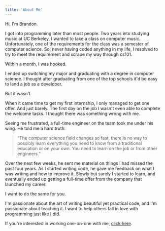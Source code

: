 ```yaml
---
title: 'About Me'
---
```


Hi, I'm Brandon.

I got into programming later than most people. Two years into studying music at UC Berkeley, I
wanted to take a class on computer music. Unfortunately, one of the requirements for the class was a
semester of computer science. So, never having coded anything in my life, I resolved to try to meet
the requirement and scrape my way through cs101.

Within a month, I was hooked.

I ended up switching my major and graduating with a degree in computer science. I thought after
graduating from one of the top schools it'd be easy to land a job as a developer.

But it wasn't.

When it came time to get my first internship, I only managed to get one offer. And just barely. The
first day on the job I wasn't even able to complete the welcome tasks. I thought there was something
wrong with me.

Seeing me frustrated, a full-time engineer on the team took me under his wing. He told me a hard
truth:

> “The computer science field changes so fast, there is no way to possibly learn everything you need
> to know from a traditional education or on your own. You need to learn on the job or from other
> engineers.”

Over the next few weeks, he sent me material on things I had missed the past four years. As I
started writing code, he gave me feedback on what I was writing and how to improve it. Slowly but
surely I started to learn, and eventually ended up getting a full-time offer from the company that
launched my career.

I want to do the same for you.

I'm passionate about the art of writing beautiful yet practical code, and I'm passionate about
teaching it. I want to help others fall in love with programming just like I did.

If you're interested in working one-on-one with me, [click here](/coaching).
